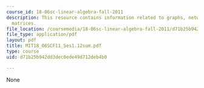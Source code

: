 ```yaml
---
course_id: 18-06sc-linear-algebra-fall-2011
description: This resource contains information related to graphs, networks, and incidence
  matrices.
file_location: /coursemedia/18-06sc-linear-algebra-fall-2011/d71b25b942dd3dec0ede49d712deb4b0_MIT18_06SCF11_Ses1.12sum.pdf
file_type: application/pdf
layout: pdf
title: MIT18_06SCF11_Ses1.12sum.pdf
type: course
uid: d71b25b942dd3dec0ede49d712deb4b0

---
```

None